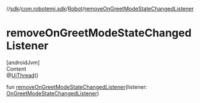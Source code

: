 //[sdk](../../../index.md)/[com.robotemi.sdk](../index.md)/[Robot](index.md)/[removeOnGreetModeStateChangedListener](remove-on-greet-mode-state-changed-listener.md)



# removeOnGreetModeStateChangedListener  
[androidJvm]  
Content  
@[UiThread](https://developer.android.com/reference/kotlin/androidx/annotation/UiThread.html)()  
  
fun [removeOnGreetModeStateChangedListener](remove-on-greet-mode-state-changed-listener.md)(listener: [OnGreetModeStateChangedListener](../../com.robotemi.sdk.listeners/-on-greet-mode-state-changed-listener/index.md))  



